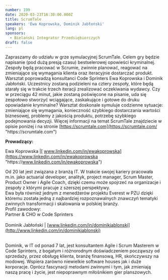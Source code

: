 ```yaml
---
number: 199
date: 2020-03-23T16:30:00.000Z
title: ScrumTale
speakers: 'Ewa Koprowska, Dominik Jabłoński'
lang: pl
sponsors:
  - Bielański Integrator Przedsiębiorczych
draft: false
---
```

Zapraszamy do udziału w grze symulacyjnej ScrumTale. Celem gry będzie napisanie (pod dużą presją czasu) bestselerowej opowieści kryminalnej. Zespoły będą pracować w Scrumie, zwinnie planować, reagować na zmieniające się wymagania klienta oraz iteracyjnie dostarczać produkt. Warsztat poprowadzą konsultanci Code Sprinters Ewa Koprowska i Dominik Jabłoński. Uczestnicy zostaną podzieleni na cztery zespoły, które będą starały się w trakcie trzech iteracji zrealizować oczekiwania wydawcy. Czy w przeciągu 42 minut, jakie zostaną poświęcone na pisanie, uda się zespołowo stworzyć wciągające, zaskakujące i gotowe do druku opowiadanie kryminalne? Warsztat doskonale symuluje codzienne sytuacje: zmieniające się wymagania, konieczność szybkiego dostarczania wartości biznesowej, problemy z jakością produktu, potrzebę szybkiego podejmowania decyzji. Więcej informacji na temat ScrumTale znajdziecie w opisie poniżej i na stronie [https://scrumtale.com](https://scrumtale.com/ "https\://scrumtale.com")

**Prowadzący:**

Ewa Koprowska |[ www.linkedin.com/in/ewakoprowska](https://www.linkedin.com/in/ewakoprowska "https\://www.linkedin.com/in/ewakoprowska")

Od 20 lat jest związana z branżą IT. W trakcie swojej kariery pracowała m.in. jako actuarial developer, analityk, project manager, Scrum Master, Product Owner i Agile Coach, dzięki czemu może spojrzeć na organizacje i zespoły z którymi pracuje z szerszej perspektywy.\
Ewa była również jednym z menedżerów projektu Everest w PZU dzięki któremu została jedną z najbardziej rozpoznawalnych znawczyń tematyki zwinnych transformacji i skalowania w polskiej branży.\
Profil zawodowy:\
Partner & CHO w Code Sprinters\
\
Dominik Jabłoński |[](https://www.linkedin.com/in/dominik-jab%C5%82onski-7baa9265/ "https\://www.linkedin.com/in/dominik-jab%C5%82onski-7baa9265/") [www.linkedin.com/in/dominikjablonski](http://www.linkedin.com/in/dominikjablonski)

\
Dominik, w IT od ponad 7 lat, jest konsultantem Agile i Scrum Masterem w Code Sprinters, z bogatym i różnorodnym doświadczeniem począwszy od sprzedaży, przez obsługę klienta, branżę finansową, HR, skończywszy na modowej. Wspiera zarówno niewielkie software houses jak i duże korporacje. Oprócz fascynacji metodami zwinnymi i tym, jak zmieniają naszą pracę i życie, jest niepoprawnym miłośnikiem gier planszowych.